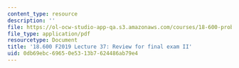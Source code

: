 ```yaml
---
content_type: resource
description: ''
file: https://ol-ocw-studio-app-qa.s3.amazonaws.com/courses/18-600-probability-and-random-variables-fall-2019/0db69ebc69650e5313b7624486ab79e4_MIT18_600F19_lec38.pdf
file_type: application/pdf
resourcetype: Document
title: '18.600 F2019 Lecture 37: Review for final exam II'
uid: 0db69ebc-6965-0e53-13b7-624486ab79e4
---
```

